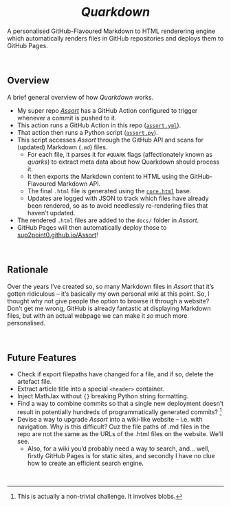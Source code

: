 <h1 align="center"> <em> Quarkdown </em> </h1>

A personalised GitHub-Flavoured Markdown to HTML renderering engine which automatically renders files in GitHub repositories and deploys them to GitHub Pages.


<br>


## Overview

A brief general overview of how *Quarkdown* works.

- My super repo [*Assort*](https://github.com/Sup2point0/Assort) has a GitHub Action configured to trigger whenever a commit is pushed to it.
- This action runs a GitHub Action in this repo ([`assort.yml`](.github/workflows/assort.yml)).
- That action then runs a Python script ([`assort.py`](scripts/assort.py)).
- This script accesses *Assort* through the GitHub API and scans for (updated) Markdown (`.md`) files.
  - For each file, it parses it for `#QUARK` flags (affectionately known as *quarks*) to extract meta data about how Quarkdown should process it.
  - It then exports the Markdown content to HTML using the GitHub-Flavoured Markdown API.
  - The final `.html` file is generated using the [`core.html`](quarkdown/resources/core.html) base.
  - Updates are logged with JSON to track which files have already been rendered, so as to avoid needlessly re-rendering files that haven’t updated.
- The rendered `.html` files are added to the `docs/` folder in *Assort*.
- GitHub Pages will then automatically deploy those to [sup2point0.github.io/Assort](https://sup2point0.github.io/Assort)!


<br>


## Rationale

Over the years I’ve created so, so many Markdown files in *Assort* that it’s gotten ridiculous – it’s basically my own personal wiki at this point. So, I thought why not give people the option to browse it through a website? Don’t get me wrong, GitHub is already fantastic at displaying Markdown files, but with an actual webpage we can make it *so* much more personalised.


<br>


## Future Features

- Check if export filepaths have changed for a file, and if so, delete the artefact file.
- Extract article title into a special `<header>` container.
- Inject MathJax without `{}` breaking Python string formatting.
- Find a way to combine commits so that a single new deployment doesn’t result in potentially hundreds of programmatically generated commits? [^combine-commits]
- Devise a way to upgrade *Assort* into a wiki-like website &ndash; i.e. with navigation. Why is this difficult? Cuz the file paths of .md files in the repo are not the same as the URLs of the .html files on the website. We’ll see.
  - Also, for a wiki you’d probably need a way to search, and... well, firstly GitHub Pages is for static sites, and secondly I have no clue how to create an efficient search engine.

[^combine-commits]: This is actually a non-trivial challenge. It involves blobs.


<br>
